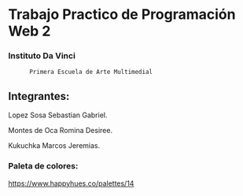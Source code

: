 # Trabajo Practico de Programación Web 2

### Instituto Da Vinci
          
          Primera Escuela de Arte Multimedial

## Integrantes:

Lopez Sosa Sebastian Gabriel.

Montes de Oca Romina Desiree.

Kukuchka Marcos Jeremias.

### Paleta de colores:

https://www.happyhues.co/palettes/14
